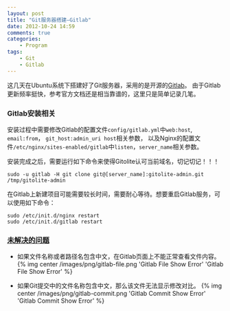 ```yaml
---
layout: post
title: "Git服务器搭建—Gitlab"
date: 2012-10-24 14:59
comments: true
categories:
    - Program
tags:
    - Git
    - Gitlab
---
```


这几天在Ubuntu系统下搭建好了Git服务器，采用的是开源的[Gitlab](https://github.com/gitlabhq/gitlabhq/)。
由于Gitlab更新频率挺快，参考官方文档还是相当靠谱的，这里只是简单记录几笔。

<!-- more -->

### Gitlab安装相关

安装过程中需要修改Gitlab的配置文件`config/gitlab.yml`中`web:host`, `email:from`，
`git_host:admin_uri host`相关参数，
以及Nginx的配置文件`/etc/nginx/sites-enabled/gitlab`中`listen`，`server_name`相关参数。

安装完成之后，需要运行如下命令来使得Gitolite认可当前域名，切记切记！！！
```
sudo -u gitlab -H git clone git@[server_name]:gitolite-admin.git /tmp/gitolite-admin
```

在Gitlab上新建项目可能需要较长时间，需要耐心等待。想要重启Gitlab服务，可以使用如下命令：
```
sudo /etc/init.d/nginx restart
sudo /etc/init.d/gitlab restart
```

### [未解决的问题](https://github.com/gitlabhq/gitlabhq/issues/1780)

* 如果文件名称或者路径名包含中文，在Gitlab页面上不能正常查看文件内容。
{% img center /images/png/gitlab-file.png 'Gitlab File Show Error' 'Gitlab File Show Error' %}

* 如果Git提交中的文件名称包含中文，那么该文件无法显示修改对比。
{% img center /images/png/gitlab-commit.png 'Gitlab Commit Show Error' 'Gitlab Commit Show Error' %}


